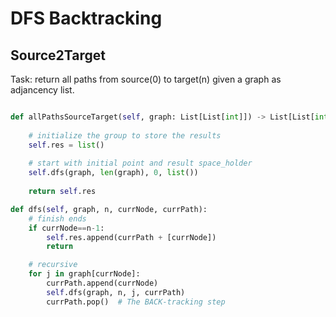 # DFS Backtracking

## Source2Target

Task: return all paths from source(0) to target(n) given a graph as adjancency list.

```python

def allPathsSourceTarget(self, graph: List[List[int]]) -> List[List[int]]:
    
    # initialize the group to store the results
    self.res = list()
    
    # start with initial point and result space_holder
    self.dfs(graph, len(graph), 0, list())
    
    return self.res

def dfs(self, graph, n, currNode, currPath):
    # finish ends
    if currNode==n-1:
        self.res.append(currPath + [currNode])
        return

    # recursive
    for j in graph[currNode]:
        currPath.append(currNode)
        self.dfs(graph, n, j, currPath)
        currPath.pop()  # The BACK-tracking step

```
